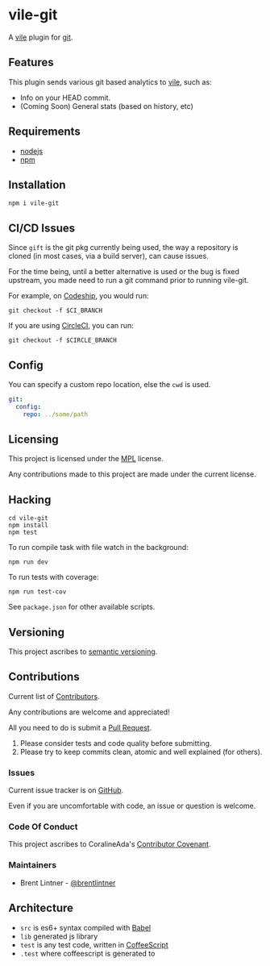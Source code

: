 # vile-git

A [vile](http://vile.io) plugin for [git](https://git-scm.com).

## Features

This plugin sends various git based analytics to [vile](http://vile.io),
such as:

* Info on your HEAD commit.
* (Coming Soon) General stats (based on history, etc)

## Requirements

- [nodejs](http://nodejs.org)
- [npm](http://npmjs.org)

## Installation

    npm i vile-git

## CI/CD Issues

Since `gift` is the git pkg currently being used, the way a repository is cloned
(in most cases, via a build server), can cause issues.

For the time being, until a better alternative is used or the bug is fixed upstream,
you made need to run a git command prior to running vile-git.

For example, on [Codeship](https://codeship.com), you would run:

    git checkout -f $CI_BRANCH

If you are using [CircleCI](https://circleci.com), you can run:

    git checkout -f $CIRCLE_BRANCH

## Config

You can specify a custom repo location, else the `cwd` is used.

```yaml
git:
  config:
    repo: ../some/path
```

## Licensing

This project is licensed under the [MPL](https://www.mozilla.org/MPL/2.0) license.

Any contributions made to this project are made under the current license.

## Hacking

    cd vile-git
    npm install
    npm test

To run compile task with file watch in the background:

    npm run dev

To run tests with coverage:

    npm run test-cov

See `package.json` for other available scripts.

## Versioning

This project ascribes to [semantic versioning](http://semver.org).

## Contributions

Current list of [Contributors]().

Any contributions are welcome and appreciated!

All you need to do is submit a [Pull Request]().

1. Please consider tests and code quality before submitting.
2. Please try to keep commits clean, atomic and well explained (for others).

### Issues

Current issue tracker is on [GitHub]().

Even if you are uncomfortable with code, an issue or question is welcome.

### Code Of Conduct

This project ascribes to CoralineAda's [Contributor Covenant](https://github.com/CoralineAda/contributor_covenant).

### Maintainers

- Brent Lintner - [@brentlintner](http://github.com/brentlintner)

## Architecture

- `src` is es6+ syntax compiled with [Babel](https://babeljs.io)
- `lib` generated js library
- `test` is any test code, written in [CoffeeScript](http://coffeescript.org)
- `.test` where coffeescript is generated to
